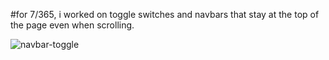 #for 7/365, i worked on toggle switches and  navbars that stay at the top of the page even when scrolling.

![navbar-toggle](static/img/toggle-and-navbar.JPG)
